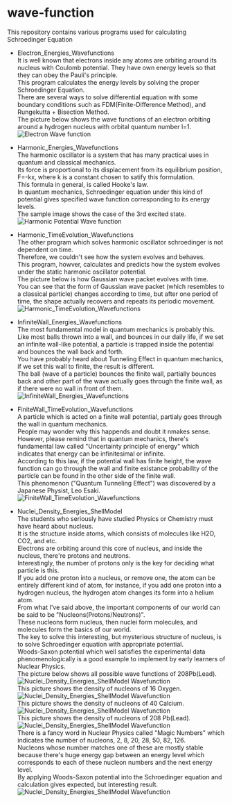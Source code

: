 # wave-function
This repository contains various programs used for calculating Schroedinger Equation
* Electron_Energies_Wavefunctions  
It is well known that electrons inside any atoms are orbiting around its nucleus with Coulomb potential. They have own energy levels so that they can obey the Pauli's principle.  
This program calculates the energy levels by solving the proper Schroedinger Equation.  
There are several ways to solve differential equation with some boundary conditions such as FDM(Finite-Difference Method), and Rungekutta + Bisection Method.  
The picture below shows the wave functions of an electron orbiting around a hydrogen nucleus with orbital quantum number l=1.  
![Electron Wave function](Electron_Energies_Wavefunctions/FDM_5Points/p_orbit.png)

* Harmonic_Energies_Wavefunctions  
The harmonic oscillator is a system that has many practical uses in quantum and classical mechanics.  
Its force is proportional to its displacement from its equilibrium position, F=-kx, where k is a constant chosen to satify this formulation.  
This formula in general, is called Hooke's law.  
In quantum mechanics, Schroedinger equation under this kind of potential gives specified wave function corresponding to its energy levels.  
The sample image shows the case of the 3rd excited state.
![Harmonic Potential Wave function](Harmonic_Energies_Wavefunctions/Rungekutta/wavefunction_n3.png)

* Harmonic_TimeEvolution_Wavefunctions  
The other program which solves harmonic oscillator schroedinger is not dependent on time.  
Therefore, we couldn't see how the system evolves and behaves.  
This program, howver, calculates and predicts how the system evolves under the static harmonic oscillator potential.  
The picture below is how Gaussian wave packet evolves with time.  
You can see that the form of Gaussian wave packet (which resembles to a classical particle) changes according to time, but after one period of time, the shape actually recovers and repeats its periodic movement.
![Harmonic_TimeEvolution_Wavefunctions](Harmonic_TimeEvolution_Wavefunctions/FDM/k_0.0.gif)

* InfiniteWall_Energies_Wavefunctions  
The most fundamental model in quantum mechanics is probably this.  
Like most balls thrown into a wall, and bounces in our daily life, if we set an infinite wall-like potential, a particle is trapped inside the potential and bounces the wall back and forth.  
You have probably heard about Tunneling Effect in quantum mechanics, if we set this wall to finite, the result is different.  
The ball (wave of a particle) bounces the finite wall, partially bounces back and other part of the wave actually goes through the finite wall, as if there were no wall in front of them.
![InfiniteWall_Energies_Wavefunctions](InfiniteWall_Energies_Wavefunctions/wave_function.png)

* FiniteWall_TimeEvolution_Wavefunctions  
A particle which is acted on a finite wall potential, partialy goes through the wall in quantum mechanics.  
People may wonder why this happends and doubt it nmakes sense.  
However, please remind that in quantum mechanics, there's fundamental law called "Uncertainty principle of energy" which indicates that energy can be infinitesimal or infinite.  
According to this law, if the potential wall has finite height, the wave function can go through the wall and finite existance probability of the particle can be found in the other side of the finite wall.  
This phenomenon ("Quantum Tunneling Effect") was discovered by a Japanese Physist, Leo Esaki.  
![FiniteWall_TimeEvolution_Wavefunctions](FiniteWall_TimeEvolution_Wavefunctions/data.gif)  

* Nuclei_Density_Energies_ShellModel  
The students who seriously have studied Physics or Chemistry must have heard about nucleus.  
It is the structure inside atoms, which consists of molecules like H2O, CO2, and etc.  
Electrons are orbiting around this core of nucleus, and inside the nucleus, there're protons and neutrons.  
Interestingly, the number of protons only is the key for deciding what particle is this.   
If you add one proton into a nucleus, or remove one, the atom can be entirely different kind of atom, for instance, if you add one proton into a hydrogen nucleus, the hydrogen atom changes its form into a helium atom.  
From what I've said above, the important components of our world can be said to be "Nucleons(Protons/Neutrons)".  
These nucleons form nucleus, then nuclei form molecules, and molecules form the basics of our world.  
The key to solve this interesting, but mysterious structure of nucleus, is to solve Schroedinger equation with appropriate potential.  
Woods-Saxon potential which well satisfies the experimental data phenomenologically is a good example to implement by early learners of Nuclear Physics.    
The picture below shows all possible wave functions of 208Pb(Lead).  
![Nuclei_Density_Energies_ShellModel Wavefunction](Nuclei_Density_Energies_ShellModel/wave_function.png)  
This picture shows the density of nucleons of 16 Oxygen.  
![Nuclei_Density_Energies_ShellModel Wavefunction](Nuclei_Density_Energies_ShellModel/16O_density.svg)  
This picture shows the density of nucleons of 40 Calcium.  
![Nuclei_Density_Energies_ShellModel Wavefunction](Nuclei_Density_Energies_ShellModel/40Ca_density.svg)  
This picture shows the density of nucleons of 208 Pb(Lead).  
![Nuclei_Density_Energies_ShellModel Wavefunction](Nuclei_Density_Energies_ShellModel/208Pb_density.svg)  
There is a fancy word in Nuclear Physics called "Magic Numbers" which indicates the number of nucleons, 2, 8, 20, 28, 50, 82, 126.  
Nucleons whose number matches one of these are mostly stable because there's huge energy gap between an energy level which corresponds to each of these nucleon numbers and the next energy level.  
By applying Woods-Saxon potential into the Schroedinger equation and calculation gives expected, but interesting result.  
![Nuclei_Density_Energies_ShellModel Wavefunction](Nuclei_Density_Energies_ShellModel/magic_numbers.png)
